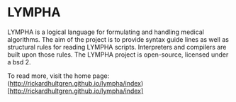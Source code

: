 # LYMPHA
LYMPHA is a logical language for formulating and handling medical algorithms. The aim of the project is to provide syntax guide lines as well as structural rules for reading LYMPHA scripts. Interpreters and compilers are built upon those rules. The LYMPHA project is open-source, licensed under a bsd 2.

To read more, visit the home page:
(http://rickardhultgren.github.io/lympha/index)[http://rickardhultgren.github.io/lympha/index]
